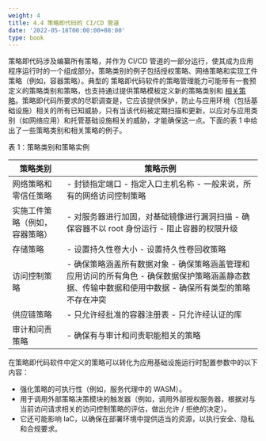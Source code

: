 ```yaml
---
weight: 4
title: 4.4 策略即代码的 CI/CD 管道
date: '2022-05-18T00:00:00+08:00'
type: book
---
```


策略即代码涉及编纂所有策略，并作为 CI/CD 管道的一部分运行，使其成为应用程序运行时的一个组成部分。策略类别的例子包括授权策略、网络策略和实现工件策略（例如，容器策略）。典型的
策略即代码软件的策略管理能力可能带有一套预定义的策略类别和策略，也支持通过提供策略模板定义新的策略类别和 [相关策略](https://www.datadoghq.com/blog/log-patterns/)。策略即代码所要求的尽职调查是，它应该提供保护，防止与应用环境（包括基础设施）相关的所有已知威胁，只有当该代码被定期扫描和更新，以应对与应用类别（如网络应用）和托管基础设施相关的威胁，才能确保这一点。下面的表 1 中给出了一些策略类别和相关策略的例子。

表 1：策略类别和策略实例

| 策略类别                       | 策略示例                                                     |
| ------------------------------ | ------------------------------------------------------------ |
| 网络策略和零信任策略           | - 封锁指定端口 - 指定入口主机名称 - 一般来说，所有的网络访问控制策略 |
| 实施工件策略（例如，容器策略） | - 对服务器进行加固，对基础镜像进行漏洞扫描 - 确保容器不以 root 身份运行 - 阻止容器的权限升级 |
| 存储策略                       | - 设置持久性卷大小 - 设置持久性卷回收策略                    |
| 访问控制策略                   | - 确保策略涵盖所有数据对象 - 确保策略涵盖管理和应用访问的所有角色 - 确保数据保护策略涵盖静态数据、传输中数据和使用中数据 - 确保所有类型的策略不存在冲突 |
| 供应链策略                     | - 只允许经批准的容器注册表 - 只允许经认证的库                |
| 审计和问责策略                 | - 确保有与审计和问责职能相关的策略                           |

在策略即代码软件中定义的策略可以转化为应用基础设施运行时配置参数中的以下内容：

-   强化策略的可执行性（例如，服务代理中的 WASM）。
-   用于调用外部策略决策模块的触发器（例如，调用外部授权服务器，根据对与当前访问请求相关的访问控制策略的评估，做出允许 / 拒绝的决定）。
-   它还可能影响 IaC，以确保在部署环境中提供适当的资源，以执行安全、隐私和合规要求。